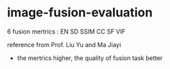 # image-fusion-evaluation


6 fusion mertrics : EN SD SSIM CC SF VIF

reference from Prof. Liu Yu and Ma Jiayi

* the mertrics higher, the quality of fusion task better
